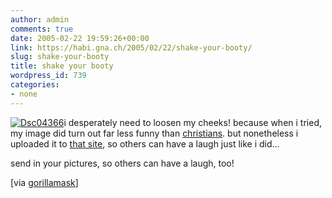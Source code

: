 ```yaml
---
author: admin
comments: true
date: 2005-02-22 19:59:26+00:00
link: https://habi.gna.ch/2005/02/22/shake-your-booty/
slug: shake-your-booty
title: shake your booty
wordpress_id: 739
categories:
- none
---
```



[![Dsc04366](https://habi.gna.ch/blog/images/DSC04366-tm.jpg)](https://habi.gna.ch/blog/images/DSC04366.jpg)i desperately need to loosen my cheeks! because when i tried, my image did turn out far less funny than [christians](http://www.shakeskin.com/media/o/d68932c543696.jpg). but nonetheless i uploaded it to [that site](http://www.shakeskin.com/), so others can have a laugh just like i did...
  
send in your pictures, so others can have a laugh, too!



[via [gorillamask](http://gorillamask.net/)]

